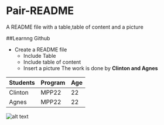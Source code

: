 # Pair-README
 A README file with a table,table of content and a picture

##Learnng Github
- Create a README file
  - Include Table
  - Include table of content
  - Insert a picture 
The work is done by **Clinton and Agnes**
 
 | Students | Program | Age |
 | --- | --- | --- |
 | Clinton | MPP22 | 22 |
 | Agnes | MPP22 | 22 |
 
 
 
 
 ![alt text](http://picsum.photos/200/200)
 
